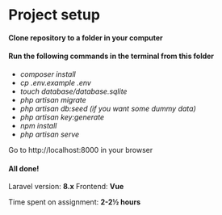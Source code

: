 # Project setup

#### Clone repository to a folder in your computer

#### Run the following commands in the terminal from this folder
* *composer install*
* *cp .env.example .env*
* *touch database/database.sqlite*
* *php artisan migrate*
* *php artisan db:seed (if you want some dummy data)*
* *php artisan key:generate*
* *npm install*
* *php artisan serve*

Go to http://localhost:8000 in your browser

#### All done!

Laravel version: **8.x**
Frontend: **Vue**

Time spent on assignment: **2-2½ hours**

